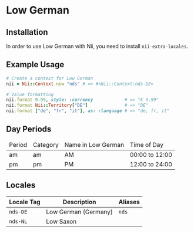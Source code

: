 <!-- This file has been generated. Source: languages/_template.md.erb -->

# Low German

## Installation

In order to use Low German with Nii, you need to install `nii-extra-locales`.

## Example Usage

``` ruby
# Create a context for Low German
nii = Nii::Context.new "nds" # => #<Nii::Context:nds-DE>

# Value formatting
nii.format 9.99, style: :currency            # => "€ 9.99"
nii.format Nii::Territory["DE"]              # => "DE"
nii.format ["de", "fr", "it"], as: :language # => "de, fr, it"
```

## Day Periods


<table>
  <thead>
    <tr>
      <td>Period</td>
      <td>Category</td>
      <td>Name in Low German</td>
      <td>Time of Day</td>
    </tr>
  </thead>
  <tbody>
    <tr>
      <td>am</td>
      <td>am</td>
      <td>AM</td>
      <td>00:00 to 12:00</td>
    </tr>
    <tr>
      <td>pm</td>
      <td>pm</td>
      <td>PM</td>
      <td>12:00 to 24:00</td>
    </tr>
  </tbody>
</table>



## Locales

<table>
  <thead>
    <tr>
      <th>Locale Tag</th>
      <th>Description</th>
      <th>Aliases</th>
    </tr>
  </thead>
  <tbody>
    <tr>
      <td><code>nds-DE</code></td>
      <td>Low German (Germany)</td>
      <td><code>nds</code></td>
    </tr>
    <tr>
      <td><code>nds-NL</code></td>
      <td>Low Saxon</td>
      <td></td>
    </tr>
  </tbody>
</table>


